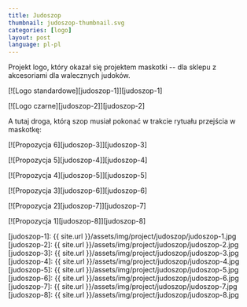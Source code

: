 ```yaml
---
title: Judoszop
thumbnail: judoszop-thumbnail.svg
categories: [logo]
layout: post
language: pl-pl
---
```


Projekt logo, który okazał się projektem maskotki -- dla sklepu z akcesoriami dla walecznych judoków.

[![Logo standardowe][judoszop-1]][judoszop-1]

[![Logo czarne][judoszop-2]][judoszop-2]

A tutaj droga, którą szop musiał pokonać w trakcie rytuału przejścia w maskotkę:

[![Propozycja 6][judoszop-3]][judoszop-3]

[![Propozycja 5][judoszop-4]][judoszop-4]

[![Propozycja 4][judoszop-5]][judoszop-5]

[![Propozycja 3][judoszop-6]][judoszop-6]

[![Propozycja 2][judoszop-7]][judoszop-7]

[![Propozycja 1][judoszop-8]][judoszop-8]

[judoszop-1]: {{ site.url }}/assets/img/project/judoszop/judoszop-1.jpg
[judoszop-2]: {{ site.url }}/assets/img/project/judoszop/judoszop-2.jpg
[judoszop-3]: {{ site.url }}/assets/img/project/judoszop/judoszop-3.jpg
[judoszop-4]: {{ site.url }}/assets/img/project/judoszop/judoszop-4.jpg
[judoszop-5]: {{ site.url }}/assets/img/project/judoszop/judoszop-5.jpg
[judoszop-6]: {{ site.url }}/assets/img/project/judoszop/judoszop-6.jpg
[judoszop-7]: {{ site.url }}/assets/img/project/judoszop/judoszop-7.jpg
[judoszop-8]: {{ site.url }}/assets/img/project/judoszop/judoszop-8.jpg